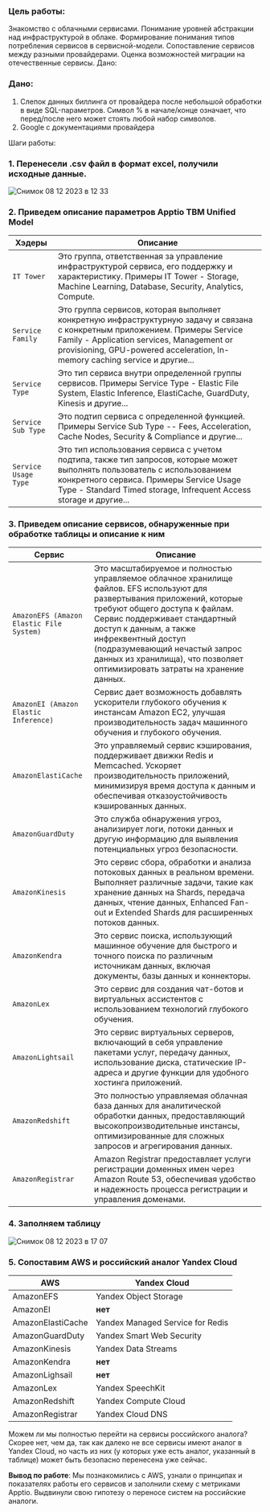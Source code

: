 ### Цель работы:
Знакомство с облачными сервисами. Понимание уровней абстракции над инфраструктурой в облаке. Формирование понимания типов потребления сервисов в сервисной-модели. Сопоставление сервисов между разными провайдерами. Оценка возможностей миграции на отечественные сервисы.
Дано:
### Дано:
1. Слепок данных биллинга от провайдера после небольшой обработки в виде SQL-параметров. Символ % в начале/конце означает, что перед/после него может стоять любой набор символов.
2. Google с документациями провайдера

Шаги работы:
### 1. Перенесели .csv файл в формат excel, получили исходные данные. 
![Снимок 08 12 2023 в 12 33](https://github.com/Vikttrr/zenit_cloud_service/assets/112972915/a53da48c-ffb4-423f-b392-bfb2e4e07fcf)

### 2. Приведем описание параметров Apptio TBM Unified Model
| Хэдеры | Описание |
| --- | --- |
| `IT Tower` | Это группа, ответственная за управление инфраструктурой сервиса, его поддержку и характеристику. Примеры IT Tower - Storage, Machine Learning, Database, Security, Analytics, Compute.|
| `Service Family` | Это группа сервисов, которая выполняет конкретную инфраструктурную задачу и связана с конкретным приложением. Примеры Service Family - Application services, Management or provisioning, GPU-powered acceleration, In-memory caching service и другие...|
| `Service Type` | Это тип сервиса внутри определенной группы сервисов. Примеры Service Type -  Elastic File System, Elastic Inference, ElastiCache, GuardDuty, Kinesis и другие... |
| `Service Sub Type` | Это подтип сервиса с определенной функцией. Примеры Service Sub Type -- Fees, Acceleration, Cache Nodes, Security & Compliance и другие... |
| `Service Usage Type` | Это тип использования сервиса с учетом подтипа, также тип запросов, которые может выполнять пользователь с использованием конкретного сервиса. Примеры Service Usage Type - Standard Timed storage, Infrequent Access storage и другие... |

### 3. Приведем описание сервисов, обнаруженные при обработке таблицы и описание к ним
| Сервис | Описание |
| --- | --- |
| `AmazonEFS (Amazon Elastic File System)` | Это масштабируемое и полностью управляемое облачное хранилище файлов. EFS используют для развертывания приложений, которые требуют общего доступа к файлам. Сервис поддерживает стандартный доступ к данным, а также инфреквентный доступ (подразумевающий нечастый запрос данных из хранилища), что позволяет оптимизировать затраты на хранение данных.|
| `AmazonEI (Amazon Elastic Inference)` | Сервис дает возможность добавлять ускорители глубокого обучения к инстансам Amazon EC2, улучшая производительность задач машинного обучения и глубокого обучения. |
| `AmazonElastiCache` | Это управляемый сервис кэширования, поддерживает движки Redis и Memcached. Ускоряет производительность приложений, минимизируя время доступа к данным и обеспечивая отказоустойчивость кэшированных данных.|
| `AmazonGuardDuty` | Это служба обнаружения угроз, анализирует логи, потоки данных и другую информацию для выявления потенциальных угроз безопасности. |
| `AmazonKinesis` | Это сервис сбора, обработки и анализа потоковых данных в реальном времени. Выполняет различные задачи, такие как хранение данных на Shards, передача данных, чтение данных, Enhanced Fan-out и Extended Shards для расширенных потоков данных. |
| `AmazonKendra` | Это сервис поиска, использующий машинное обучение для быстрого и точного поиска по различным источникам данных, включая документы, базы данных и коннекторы. |
| `AmazonLex` | Это сервис для создания чат-ботов и виртуальных ассистентов с использованием технологий глубокого обучения. |
| `AmazonLightsail` | Это сервис виртуальных серверов, включающий в себя управление пакетами услуг, передачу данных, использование диска, статические IP-адреса и другие функции для удобного хостинга приложений. |
| `AmazonRedshift` | Это полностью управляемая облачная база данных для аналитической обработки данных, предоставляющий высокопроизводительные инстансы, оптимизированные для сложных запросов и агрегирования данных. |
| `AmazonRegistrar` | Amazon Registrar предоставляет услуги регистрации доменных имен через Amazon Route 53, обеспечивая удобство и надежность процесса регистрации и управления доменами.|

### 4. Заполняем таблицу
![Снимок 08 12 2023 в 17 07](https://github.com/Vikttrr/zenit_cloud_service/assets/112972915/9dd6c912-3829-487b-957b-3b4248ea0c25)

### 5. Сопоставим AWS и российский аналог Yandex Cloud
| AWS | Yandex Cloud |
| --- | --- |
| AmazonEFS | Yandex Object Storage |
| AmazonEI | **нет** |
| AmazonElastiCache | Yandex Managed Service for Redis |
| AmazonGuardDuty | Yandex Smart Web Security |
| AmazonKinesis | Yandex Data Streams |
| AmazonKendra | **нет** |
| AmazonLighsail | **нет** |
| AmazonLex | Yandex SpeechKit |
| AmazonRedshift | Yandex Compute Cloud |
| AmazonRegistrar | Yandex Cloud DNS |

Можем ли мы полностью перейти на сервисы российского аналога? Скорее нет, чем да, так как далеко не все сервисы имеют аналог в Yandex Cloud, но часть из них (у которых уже есть аналог, указанный в таблице) может быть безопасно перенесена уже сейчас.

**Вывод по работе**: Мы познакомились с AWS, узнали о принципах и показателях работы его сервисов и заполнили схему с метриками Apptio. Выдвинули свою гипотезу о переносе систем на российские аналоги.






